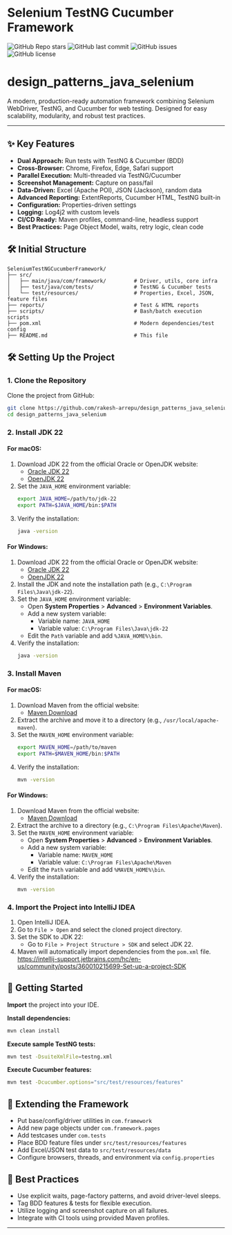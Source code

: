 # Selenium TestNG Cucumber Framework

![GitHub Repo stars](https://img.shields.io/github/stars/rakesh-arrepu/design_patterns_java_selenium?style=social)
![GitHub last commit](https://img.shields.io/github/last-commit/rakesh-arrepu/design_patterns_java_selenium)
![GitHub issues](https://img.shields.io/github/issues/rakesh-arrepu/design_patterns_java_selenium)
![GitHub license](https://img.shields.io/github/license/rakesh-arrepu/design_patterns_java_selenium)
# design_patterns_java_selenium


A modern, production-ready automation framework combining Selenium WebDriver, TestNG, and Cucumber for web testing. Designed for easy scalability, modularity, and robust test practices.

---

## ✨ Key Features

- **Dual Approach:** Run tests with TestNG & Cucumber (BDD)
- **Cross-Browser:** Chrome, Firefox, Edge, Safari support
- **Parallel Execution:** Multi-threaded via TestNG/Cucumber
- **Screenshot Management:** Capture on pass/fail
- **Data-Driven:** Excel (Apache POI), JSON (Jackson), random data
- **Advanced Reporting:** ExtentReports, Cucumber HTML, TestNG built-in
- **Configuration:** Properties-driven settings
- **Logging:** Log4j2 with custom levels
- **CI/CD Ready:** Maven profiles, command-line, headless support
- **Best Practices:** Page Object Model, waits, retry logic, clean code

## 🛠️ Initial Structure

```
SeleniumTestNGCucumberFramework/
├── src/
│   ├── main/java/com/framework/         # Driver, utils, core infra
│   ├── test/java/com/tests/             # TestNG & Cucumber tests
│   └── test/resources/                  # Properties, Excel, JSON, feature files
├── reports/                             # Test & HTML reports
├── scripts/                             # Bash/batch execution scripts
├── pom.xml                              # Modern dependencies/test config
├── README.md                            # This file
```
## 🛠️ Setting Up the Project

### 1. Clone the Repository
Clone the project from GitHub:
```sh
git clone https://github.com/rakesh-arrepu/design_patterns_java_selenium.git
cd design_patterns_java_selenium
```

### 2. Install JDK 22

#### For macOS:
1. Download JDK 22 from the official Oracle or OpenJDK website:
   - [Oracle JDK 22](https://www.oracle.com/java/technologies/javase-downloads.html)
   - [OpenJDK 22](https://openjdk.org/)
2. Set the `JAVA_HOME` environment variable:
   ```sh
   export JAVA_HOME=/path/to/jdk-22
   export PATH=$JAVA_HOME/bin:$PATH
   ```
3. Verify the installation:
   ```sh
   java -version
   ```

#### For Windows:
1. Download JDK 22 from the official Oracle or OpenJDK website:
   - [Oracle JDK 22](https://www.oracle.com/java/technologies/javase-downloads.html)
   - [OpenJDK 22](https://openjdk.org/)
2. Install the JDK and note the installation path (e.g., `C:\Program Files\Java\jdk-22`).
3. Set the `JAVA_HOME` environment variable:
   - Open **System Properties** > **Advanced** > **Environment Variables**.
   - Add a new system variable:
      - Variable name: `JAVA_HOME`
      - Variable value: `C:\Program Files\Java\jdk-22`
   - Edit the `Path` variable and add `%JAVA_HOME%\bin`.
4. Verify the installation:
   ```cmd
   java -version
   ```

### 3. Install Maven

#### For macOS:
1. Download Maven from the official website:
   - [Maven Download](https://maven.apache.org/download.cgi)
2. Extract the archive and move it to a directory (e.g., `/usr/local/apache-maven`).
3. Set the `MAVEN_HOME` environment variable:
   ```sh
   export MAVEN_HOME=/path/to/maven
   export PATH=$MAVEN_HOME/bin:$PATH
   ```
4. Verify the installation:
   ```sh
   mvn -version
   ```

#### For Windows:
1. Download Maven from the official website:
   - [Maven Download](https://maven.apache.org/download.cgi)
2. Extract the archive to a directory (e.g., `C:\Program Files\Apache\Maven`).
3. Set the `MAVEN_HOME` environment variable:
   - Open **System Properties** > **Advanced** > **Environment Variables**.
   - Add a new system variable:
      - Variable name: `MAVEN_HOME`
      - Variable value: `C:\Program Files\Apache\Maven`
   - Edit the `Path` variable and add `%MAVEN_HOME%\bin`.
4. Verify the installation:
   ```cmd
   mvn -version
   ```

### 4. Import the Project into IntelliJ IDEA

1. Open IntelliJ IDEA.
2. Go to `File > Open` and select the cloned project directory.
3. Set the SDK to JDK 22:
    - Go to `File > Project Structure > SDK` and select JDK 22.
4. Maven will automatically import dependencies from the `pom.xml` file.
   https://intellij-support.jetbrains.com/hc/en-us/community/posts/360010215699-Set-up-a-project-SDK

## 🚀 Getting Started

**Import** the project into your IDE.

**Install dependencies:**
```sh
mvn clean install
```

**Execute sample TestNG tests:**
```sh
mvn test -DsuiteXmlFile=testng.xml
```

**Execute Cucumber features:**
```sh
mvn test -Dcucumber.options="src/test/resources/features"
```

## 🧩 Extending the Framework

- Put base/config/driver utilities in `com.framework`
- Add new page objects under `com.framework.pages`
- Add testcases under `com.tests`
- Place BDD feature files under `src/test/resources/features`
- Add Excel/JSON test data to `src/test/resources/data`
- Configure browsers, threads, and environment via `config.properties`

## 📝 Best Practices

- Use explicit waits, page-factory patterns, and avoid driver-level sleeps.
- Tag BDD features & tests for flexible execution.
- Utilize logging and screenshot capture on all failures.
- Integrate with CI tools using provided Maven profiles.

---
